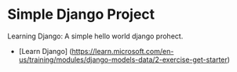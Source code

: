 # Simple Django Project
Learning Django: A simple hello world django prohect.

* [Learn Django] (https://learn.microsoft.com/en-us/training/modules/django-models-data/2-exercise-get-starter)
